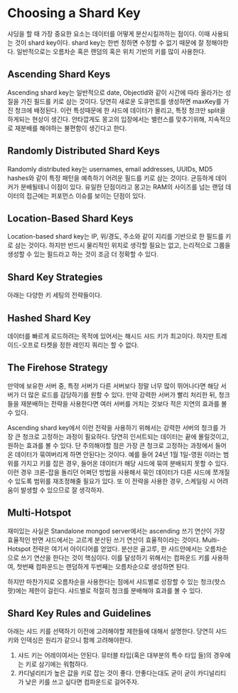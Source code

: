 Choosing a Shard Key
=

샤딩을 할 때 가장 중요한 요소는 데이터를 어떻게 분산시킬까하는 점이다.
이때 사용되는 것이 shard key이다.
shard key는 한번 정하면 수정할 수 없기 때문에 잘 정해야한다.
일반적으로는 오름차순 혹은 랜덤의 혹은 위치 기반의 키를 많이 사용한다.

Ascending Shard Keys
-
Ascending shard key는 일반적으로 date, ObjectId와 같이 시간에 따라 올라가는 성질을 가진 필드를 키로 삼는 것이다.
당연히 새로운 도큐먼트를 생성하면 maxKey를 가진 청크에 배정된다.
이런 특성때문에 한 샤드에 데이터가 몰리고, 특정 청크만 split을 하게되는 현상이 생긴다.
안타깝게도 몽고의 입장에서는 밸런스를 맞추기위해, 지속적으로 재분배를 해야하는 불편함이 생긴다고 한다.

Randomly Distributed Shard Keys
-
Randomly distributed key는 usernames, email addresses, UUIDs, MD5 hashes와 같이 특정 패턴을 예측하기 어려운 필드를 키로 삼는 것이다.
균등하게 데이커가 분배될테니 이점이 있다.
유일한 단점이라고 몽고는 RAM의 사이즈를 넘는 랜덤 데이터의 접근에는 퍼포먼스 이슈를 보이는 단점이 있다.

Location-Based Shard Keys
-
Location-based shard key는 IP, 위/경도, 주소와 같이 지리를 기반으로 한 필드를 키로 삼는 것이다.
하지만 반드시 물리적인 위치로 생각할 필요는 없고, 는리적으로 그룹을 생성할 수 있는 필드라고 하는 것이 조금 더 정확할 수 있다.

Shard Key Strategies
-
아래는 다양한 키 세팅의 전략들이다.

Hashed Shard Key
-
데이터를 빠르게 로드하려는 목적에 있어서는 해시드 샤드 키가 최고이다.
하지만 트레이드-오프로 타켓을 정한 레인지 쿼리는 할 수 없다.

The Firehose Strategy
-
만약에 보유한 서버 중, 특정 서버가 다른 서버보다 정말 너무 많이 뛰어나다면 해당 서버가 더 많은 로드를 감당하기를 원할 수 있다.
만약 강력한 서버가 빨리 처리한 뒤, 청크들을 재분배하는 전략을 사용한다면 여러 서버를 거치는 것보다 적은 지연의 효과를 볼 수 있다.

Ascending shard key에서 이런 전략을 사용하기 위해서는 강력한 서버의 청크를 가장 큰 청크로 고정하는 과정이 필요하다.
당연히 인서트되는 데이터는 끝에 몰릴것이고, 원하는 효과를 볼 수 있다.
단 주의해야할 점은 가장 큰 청크로 고정하는 과정에서 들어온 데이터가 묶여버리게 하면 안된다는 것이다.
예를 들어 24년 1월 1일-영원 이라는 범위를 가지고 키를 잡은 경우, 들어온 데이터가 해당 샤드에 묶여 분배되지 못할 수 있다.
이런 경우 크론-잡을 돌리던 어쩌던 방법을 사용해서 묶인 데이터가 다른 샤드에 쪼개질 수 있도록 범위를 재조정해줄 필요가 있다.
또 이 전략을 사용한 경우, 스케일링 시 어려움이 발생할 수 있으므로 잘 생각하자.

Multi-Hotspot
-
재미있는 사실은 Standalone mongod server에서는 ascending 쓰기 연산이 가장 효율적인 반면 샤드에서는 고르게 분산된 쓰기 연산이 효율적이라는 것이다.
Multi-Hotspot 전략은 여기서 아이디어를 얻었다.
분산은 골고루, 한 샤드안에서는 오름차순으로 쓰기 연산을 한다는 것이 핵심이다.
이를 달성하기 위해서는 컴파운드 키를 사용하여, 첫번째 컴파운드는 랜덤하게 두번째는 오름차순으로 생성하면 된다.

하지만 마찬가지로 오름차순을 사용한다는 점에서 샤드별로 성장할 수 있는 청크(핫스팟)에는 제한이 걸린다.
샤드별로 적절히 청크를 분배해야 효과를 볼 수 있다.

Shard Key Rules and Guidelines
-
아래는 샤드 키를 선택하기 이전에 고려해야할 제한들에 대해서 설명한다.
당연히 샤드 키와 인덱싱은 원리가 같으니 함께 고려해야한다.

1. 샤드 키는 어레이여서는 안된다. 뮤터블 타입(혹은 대부분의 특수 타입 들)의 경우에는 키로 삼기에는 워험하다.
2. 카디널리티가 높은 값을 키로 잡는 것이 좋다. 안좋다는대도 굳이 굳이 카디널리티가 낮은 키를 쓰고 싶다면 컴파운드로 걸어주자.
